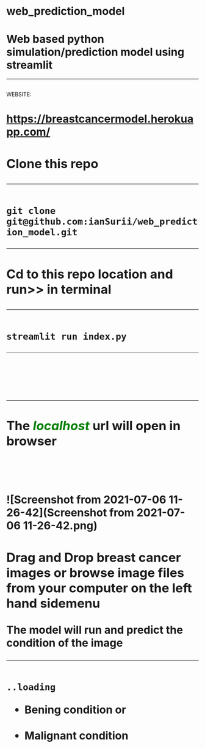 # web_prediction_model

<h1 style="center">Web based python simulation/prediction model using streamlit</h1>
<hr>
<br>
WEBSITE:<a href="https://breastcancermodel.herokuapp.com/"><h1>https://breastcancermodel.herokuapp.com/<h1></a>

<div>
<h3>
Clone this repo
</h3>
<hr>
        
<code style="">
git clone git@github.com:ianSurii/web_prediction_model.git
</code>
        
<hr>
<h3>
Cd to this repo location and run>> in terminal
</h3>
<hr>
        
<code>
streamlit run index.py
</code>
        
</div>
<hr>
<br><br>
<div>
        
<hr>  
        
<h3>The <i style="color:green;">localhost </i>  url will open in browser </h3>
<code style="">


</code>
</div>
        
![Screenshot from 2021-07-06 11-26-42](Screenshot from 2021-07-06 11-26-42.png)

<div>
<h3>Drag and Drop breast cancer images or browse image files from your computer on the left hand sidemenu</h3>
The model will run and predict the condition of the image<br>
<hr>
<code style="">
..loading
</code>
 <ul>
<li>Bening condition or</li><br>
<li>Malignant condition</li></br>
</ul>
</div>




